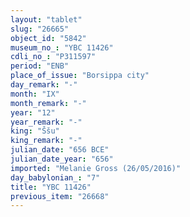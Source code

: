 ```yaml
---
layout: "tablet"
slug: "26665"
object_id: "5842"
museum_no_: "YBC 11426"
cdli_no_: "P311597"
period: "ENB"
place_of_issue: "Borsippa city"
day_remark: "-"
month: "IX"
month_remark: "-"
year: "12"
year_remark: "-"
king: "Ššu"
king_remark: "-"
julian_date: "656 BCE"
julian_date_year: "656"
imported: "Melanie Gross (26/05/2016)"
day_babylonian_: "7"
title: "YBC 11426"
previous_item: "26668"
---
```

